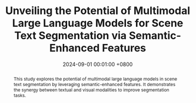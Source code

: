 ---
title:          "Unveiling the Potential of Multimodal Large Language Models for Scene Text Segmentation via Semantic-Enhanced Features"
date:           2024-09-01 00:01:00 +0800
selected:       true
pub:            "IEEE International Conference on Image Processing Workshop (ICIPW)"
pub_last:       ' <span class="badge badge-pill badge-publication badge-success">Presentation</span>'
pub_date:       "2024"

abstract: >-
  This study explores the potential of multimodal large language models in scene text segmentation by leveraging semantic-enhanced features. It demonstrates the synergy between textual and visual modalities to improve segmentation tasks.
cover:          /assets/images/covers/icipw24.png
authors:
  - Ho Jun Kim*
  - Hyung Kyu Kim*
  - Sangmin Lee
  - Hak Gu Kim
links:
  Paper: ""
  Code: ""
---